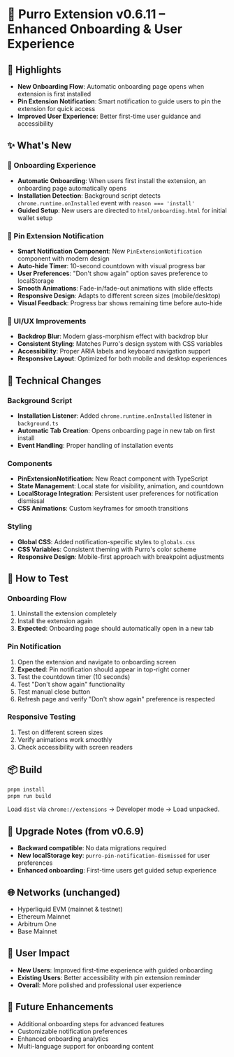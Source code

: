# 🚀 Purro Extension v0.6.11 – Enhanced Onboarding & User Experience

## 🎉 Highlights
- **New Onboarding Flow**: Automatic onboarding page opens when extension is first installed
- **Pin Extension Notification**: Smart notification to guide users to pin the extension for quick access
- **Improved User Experience**: Better first-time user guidance and accessibility

## ✨ What's New

### 🎯 Onboarding Experience
- **Automatic Onboarding**: When users first install the extension, an onboarding page automatically opens
- **Installation Detection**: Background script detects `chrome.runtime.onInstalled` event with `reason === 'install'`
- **Guided Setup**: New users are directed to `html/onboarding.html` for initial wallet setup

### 📌 Pin Extension Notification
- **Smart Notification Component**: New `PinExtensionNotification` component with modern design
- **Auto-hide Timer**: 10-second countdown with visual progress bar
- **User Preferences**: "Don't show again" option saves preference to localStorage
- **Smooth Animations**: Fade-in/fade-out animations with slide effects
- **Responsive Design**: Adapts to different screen sizes (mobile/desktop)
- **Visual Feedback**: Progress bar shows remaining time before auto-hide

### 🎨 UI/UX Improvements
- **Backdrop Blur**: Modern glass-morphism effect with backdrop blur
- **Consistent Styling**: Matches Purro's design system with CSS variables
- **Accessibility**: Proper ARIA labels and keyboard navigation support
- **Responsive Layout**: Optimized for both mobile and desktop experiences

## 🔧 Technical Changes

### Background Script
- **Installation Listener**: Added `chrome.runtime.onInstalled` listener in `background.ts`
- **Automatic Tab Creation**: Opens onboarding page in new tab on first install
- **Event Handling**: Proper handling of installation events

### Components
- **PinExtensionNotification**: New React component with TypeScript
- **State Management**: Local state for visibility, animation, and countdown
- **LocalStorage Integration**: Persistent user preferences for notification dismissal
- **CSS Animations**: Custom keyframes for smooth transitions

### Styling
- **Global CSS**: Added notification-specific styles to `globals.css`
- **CSS Variables**: Consistent theming with Purro's color scheme
- **Responsive Design**: Mobile-first approach with breakpoint adjustments

## 🧪 How to Test

### Onboarding Flow
1. Uninstall the extension completely
2. Install the extension again
3. **Expected**: Onboarding page should automatically open in a new tab

### Pin Notification
1. Open the extension and navigate to onboarding screen
2. **Expected**: Pin notification should appear in top-right corner
3. Test the countdown timer (10 seconds)
4. Test "Don't show again" functionality
5. Test manual close button
6. Refresh page and verify "Don't show again" preference is respected

### Responsive Testing
1. Test on different screen sizes
2. Verify animations work smoothly
3. Check accessibility with screen readers

## 📦 Build
```bash
pnpm install
pnpm run build
```
Load `dist` via `chrome://extensions` → Developer mode → Load unpacked.

## 🔄 Upgrade Notes (from v0.6.9)
- **Backward compatible**: No data migrations required
- **New localStorage key**: `purro-pin-notification-dismissed` for user preferences
- **Enhanced onboarding**: First-time users get guided setup experience

## 🌐 Networks (unchanged)
- Hyperliquid EVM (mainnet & testnet)
- Ethereum Mainnet
- Arbitrum One
- Base Mainnet

## 🎯 User Impact
- **New Users**: Improved first-time experience with guided onboarding
- **Existing Users**: Better accessibility with pin extension reminder
- **Overall**: More polished and professional user experience

## 🔮 Future Enhancements
- Additional onboarding steps for advanced features
- Customizable notification preferences
- Enhanced onboarding analytics
- Multi-language support for onboarding content
